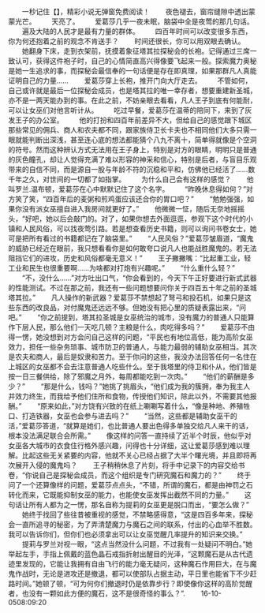 　　一秒记住【】，精彩小说无弹窗免费阅读！
　　夜色褪去，窗帘缝隙中透出蒙蒙光芒。
　　天亮了。
　　爱葛莎几乎一夜未眠，脑袋中全是夜莺的那几句话。
　　遍及大陆的人民才是最有力量的群体。
　　四百年时间可以改变很多东西，你为何还抱着之前的观念不肯送手？
　　时间还很长，你可以用双眼去确认。
　　她翻身下床，走到衣架前，抚摸着象征塔其拉探秘会的长袍。记得通过三席一致认可，获得这件袍子时，自己的心情简直高兴得像要飞起来一般。探索魔力奥秘是她一生追求的事，而探秘会最信奉的一句话便是存在即真理，如果那群凡人真能证明自己的力量……
　　爱葛莎穿上长袍，推开门向大厅走去。
　　不管如何，自己或许就是最后一位探秘会成员，也是塔其拉的唯一幸存者，想要重建新圣城，亦不是一两天能办到的事。在此之前，不妨亲眼去看看，凡人王子到底有何能耐，可以让女巫们对他言听计从。
　　吃过早餐，爱葛莎在温蒂的陪同下，来到了灰发王子的办公室。
　　他的打扮和四百年前差异不大，但给自己的感觉跟下城区那些常见的佣兵、商人和农夫都不同，跟家族侍卫长卡夫也不相同他们大多只需一眼就能判断出深浅，甚至连心底的想法都能猜个八九不离十，简单得就像是个空洞的符号。然而这种辨认方式无法用在王子身上，特别是对方的眼睛，明明只是普通的灰色瞳孔，却让人觉得充满了难以形容的神采和信心，特别是后者，与盲目乐观带来的自信不同，而是源自一股与年龄不符的沉稳和平和，仿佛他已经活了……数千年之久，对世间的一切都了如指掌。
　　为什么自己会有这样的感觉？
　　他叫罗兰.温布顿，爱葛莎在心中默默记住了这个名字。
　　“昨晚休息得如何？”对方笑了笑，“四百年后的麦粥和煎鸡蛋应该还合你的胃口吧？”
　　“勉勉强强，如果你没有派女巫擅自进入我房间就更好了。”
　　他微微一怔，随后无奈地摇摇头，“好吧，她以后会敲门的。对了，如果你想去外面逛逛，参观下这个时代的小镇和人民风俗，可以找夜莺引路。若是想查看历史书籍，则可以询问书卷女士，她可是把所有看过的书籍都记在了脑袋里。”
　　“人民风俗？”爱葛莎皱眉道，“魔鬼的威胁已经近在眼前，我只想看看你是如何敢夸口说凡人也能战胜魔鬼的。若无法阻挡它们的进攻，历史和风俗都毫无意义！”
　　王子撇撇嘴：“比起重工业，轻工业和民生也很重要啊……为啥都对打炮有兴趣呢。”
　　“什么重什么轻？”
　　“不，没什么……”对方吐出口气，“你会看到的，今天下午正好要进行新式武器的性能测试。不过在那之前，我还有一些问题想要问你关于四百五十年之前的圣城塔其拉。”
　　凡人操作的新武器？爱葛莎不禁想起了弩弓和投石机，如果只是这些东西的改良品，对付魔鬼还远远不够。但她没有把心里的质疑表露出来，“问吧。”
　　“你之前提到，塔其拉圣城是女巫统治的城市，没有魔力的普通人只能算作下层人民，那么他们一天吃几顿？主粮是什么，肉吃得多吗？”
　　爱葛莎不由得一愣，她没想到对方会问自己这样的问题，“平民也有地位高低，能为高阶女巫效力，担任一些杂务琐事、城市防卫的普通人，与能力最弱的辅助女巫相当。其次是农夫和商人，最后是奴隶和苦力。至于你问的这些，我没办法回答任何一名住在上城区的女巫都不会去注意普通人吃些什么。至于我塔里的侍卫和仆从，他们皆是按一日三餐供给，除了邪魔之月外，每周都能吃到一次肉。”
　　“他们的薪酬是多少？”
　　“那是什么，钱吗？”她挑了挑眉头，“他们成为我的簇拥，奉为我主人并效力终生，而我给予他们住所和食物，传授他们知识，除此以外，不需要其他报酬。”
　　“原来如此，”对方饶有兴致的在纸上唰唰写着什么，“像是种地、养殖牲口、打造铁器，女巫也会参与进去吗？”
　　“当然，这些都是辅助女巫干的活，”爱葛莎答道，“就算是她们，也比普通人要出色得多单独交给凡人来干的话，根本没法满足联合会所需。”
　　像这样的问答一直持续了近半个时辰，他似乎对女巫各大城市的衣食住行格外感兴趣，问得也十分详细，这让爱葛莎感到难以理解。比起这些无关紧要的内容，他就不关心已经占据了大半个曙光境，并且即将再次展开入侵的魔鬼吗？
　　王子稍稍休息了片刻，将手中记录下的内容交给书卷，“你说自己是探秘会成员，而这个组织是专门研究魔石和魔力的？”
　　终于问了一个还算像样的问题，爱葛莎点点头，“不错，所谓的魔石，都是由神罚之石转化而来，它既能抑制女巫的能力，也能使女巫发挥出截然不同的力量。”
　　这句话让所有人都为之一愣，那名自称为提莉的女巫更是脱口而出，“要怎么做？”
　　她终于找回了些往昔被重视的感觉，不禁略感得意，“这是四百多年来，探秘会一直所追寻的秘密，为了弄清楚魔力与魔石之间的联系，付出的心血举不胜数。我可以告诉你们，但你们也必须拿出可以让女巫觉醒几率提升的知识来交换。”
　　提莉与罗兰对视一眼，“这点当然没什么问题，不过我有一处疑问不明白。”她举起左手，手指上佩戴的蓝色晶石戒指折射出醒目的光泽，“这颗魔石是从古代遗迹里发现的，它能让我拥有自由飞行的能力毫无疑问，这种魔石作用巨大，在与魔鬼作战时，无论是进攻还是撤退，都可以使部队占据主动，平日里也能省下不少赶路时间。”她顿了顿，“可为何你们撤退时仍是依靠步行？即使像你这样的高阶觉醒者，也没有一颗如此方便的魔石，这不是很奇怪的事么？”.
　　16-10-0508:09:20